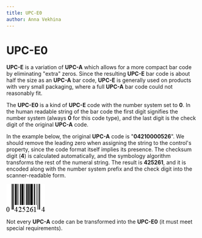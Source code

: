 ```yaml
---
title: UPC-E0
author: Anna Vekhina
---
```

# UPC-E0

**UPC-E** is a variation of **UPC-A** which allows for a more compact bar code by eliminating "extra" zeros. Since the resulting **UPC-E** bar code is about half the size as an **UPC-A** bar code, **UPC-E** is generally used on products with very small packaging, where a full **UPC-A** bar code could not reasonably fit.

The **UPC-E0** is a kind of **UPC-E** code with the number system set to **0**. In the human readable string of the bar code the first digit signifies the number system (always **0** for this code type), and the last digit is the check digit of the original **UPC-A** code.

In the example below,  the original **UPC-A** code is "**04210000526**". We should remove the leading zero when assigning the string to the control's property, since the code format itself implies its presence. The checksum digit (**4**) is calculated automatically, and the symbology algorithm transforms the rest of the numeral string. The result is **425261**, and it is encoded along with the number system prefix and the check digit into the scanner-readable form.

![](../../../../images/eurd-web-bar-code-upc-e0.png)


Not every **UPC-A** code can be transformed into the **UPC-E0** (it must meet special requirements). 